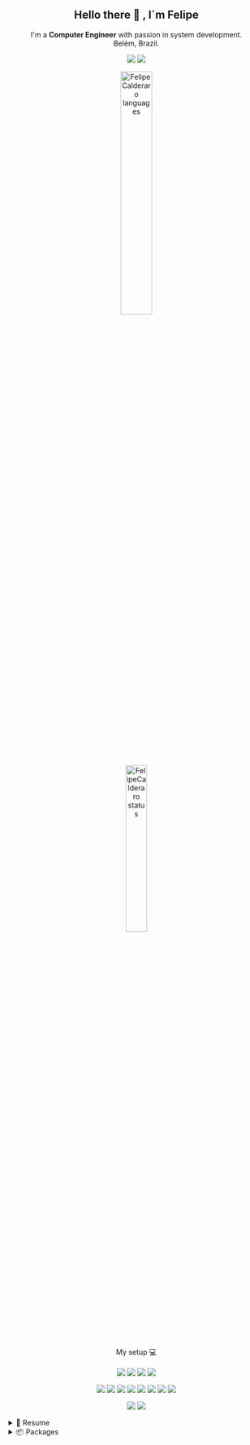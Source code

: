 

<h2 align="center"> Hello there 👋 , I´m Felipe</h2>

<p align='center'>
 I'm a <strong> Computer Engineer</strong> with passion in system development. 
 <br>
 Belém, Brazil.
</p>


<p align='center'>
  <a href="https://www.linkedin.com/in/felipe-calderaro-57531a153/"><img src="https://img.shields.io/badge/linkedin-%230077B5.svg?&style=for-the-badge&logo=linkedin&logoColor=white" /></a>
 <a href='mailto:j.felipe.calderaro@gmail.com'><img src="https://img.shields.io/badge/Gmail-D14836?style=for-the-badge&logo=gmail&logoColor=white"/></a></p>
</p>

<p align='center'>
  <a href="#"><img alt="FelipeCalderaro languages" width="35%" src="https://github-readme-stats.vercel.app/api?username=felipecalderaro&show_icons=true&theme=dracula"/></a>
  <br>
   <a href="#"><img alt="FelipeCalderaro status" width="29%" src="https://github-readme-stats.vercel.app/api/top-langs/?username=felipecalderaro&layout=compact&theme=dracula"/>
</a>
</p>

<p align='center'>
  My setup 💻 <br/><br/>
  <img src="https://img.shields.io/badge/Arch_Linux-1793D1?style=for-the-badge&logo=arch-linux&logoColor=black" />
  <img src="https://img.shields.io/badge/AMD-Ryzen_5_5600X-ED1C24?style=for-the-badge&logo=amd&logoColor=red"/>
  <img src="https://img.shields.io/badge/RAM-32GB-%23ED1C24.svg?&style=for-the-badge&logoColor=white" />
  <img src="https://img.shields.io/badge/nvidia-rtx%203060-%2376B900.svg?&style=for-the-badge&logo=nvidia&logoColor=white" />
</p>


<p align='center'>
  <img src="https://img.shields.io/badge/Visual_Studio_Code-0078D4?style=for-the-badge&logo=visual%20studio%20code&logoColor=white" />
  <img src="https://img.shields.io/badge/NeoVim-%2357A143.svg?&style=for-the-badge&logo=neovim&logoColor=white"/>
  <img src="https://img.shields.io/badge/Python-FFD43B?style=for-the-badge&logo=python&logoColor=darkgreen"/>
<img src="https://img.shields.io/badge/Dart-0175C2?style=for-the-badge&logo=dart&logoColor=white"/>
<img src="https://img.shields.io/badge/Pandas-2C2D72?style=for-the-badge&logo=pandas&logoColor=white"/>
<img src="https://img.shields.io/badge/JavaScript-323330?style=for-the-badge&logo=javascript&logoColor=F7DF1Ee"/>
<img src="https://img.shields.io/badge/C-00599C?style=for-the-badge&logo=c&logoColor=white"/>
<img src="https://img.shields.io/badge/C%2B%2B-00599C?style=for-the-badge&logo=c%2B%2B&logoColor=white"/>
  
</p>

<!-- <p align='center'>
  Do you like my open source projects? <a href='https://stars.github.com/nominate/'>Nominate me to Github Stars ⭐</a>
</p>
-->
<!-- <details align='center'>
  <summary>:zap: My workspace specs</summary>
</details>-->

<p align='center'>
  <a href="#"><img src="https://badges.pufler.dev/visits/felipecalderaro/felipecalderaro"></a>
  <a href="https://github.com/FelipeCalderaro?tab=repositories"><img src="https://badges.pufler.dev/repos/felipecalderaro"></a>
 
</p>

<details text-style="10px">
  <summary>📃 Resume</summary>

<h2> Education </h2>
<p align="center">
📆 2017 - 2021 <br>
📖 <strong>Computer Engineer</strong><br>
📍 <strong>Centro Universitário do Estado do Pará</strong> - Belém, Brazil
</p>

## Experience

<img align="right" src="https://img.shields.io/badge/Sentry-362D59?style=for-the-badge&logo=Sentry&logoColor=white" />
<img align="right" src="https://img.shields.io/badge/codemagic-F45E3F?style=for-the-badge&logo=codemagic&logoColor=white" />
<img align="right" src="https://img.shields.io/badge/Flutter-02569B?style=for-the-badge&logo=flutter&logoColor=white" />

- 👨‍💻 **Mobile development**\
📆 2021 - Moment\
📍 **Spacerock** - Recife/PE, Brazil

<img align="right" src="https://img.shields.io/badge/Vue.js-35495E?style=for-the-badge&logo=vuedotjs&logoColor=4FC08D" />
<img align="right" src="https://img.shields.io/badge/Vuetify-1867C0?style=for-the-badge&logo=vuetify&logoColor=white" />
<img align="right" src="https://img.shields.io/badge/Flutter-02569B?style=for-the-badge&logo=flutter&logoColor=white" />

- 👨‍💻 **Web and Mobile development**\
📆 2020 - 2021\
📍 **Clube da nutricionista** - Belém/PA, Brazil

<img align="right" src="https://img.shields.io/badge/Flutter-02569B?style=for-the-badge&logo=flutter&logoColor=white" />

- 👨‍💻 **Mobile development - Freelance**\
📆 2020 - 2020\
📍 **Total Métrica** - Recife/PE, Brazil

<img align="right" src="https://img.shields.io/badge/Flutter-02569B?style=for-the-badge&logo=flutter&logoColor=white" />

- 👨‍💻 **Mobile development - Freelance**\
📆 2019 - 2020\
📍 **AnimeNew** - Recife/PE, Brazil

<img align="right" src="https://img.shields.io/badge/Font_Awesome-339AF0?style=for-the-badge&logo=fontawesome&logoColor=white" />
<img align="right" src="https://img.shields.io/badge/Vue.js-35495E?style=for-the-badge&logo=vuedotjs&logoColor=4FC08D" />
<img align="right" src="https://img.shields.io/badge/Quasar-1976D2?style=for-the-badge&logo=quasar&logoColor=white" />
<img align="right" src="https://img.shields.io/badge/Flutter-02569B?style=for-the-badge&logo=flutter&logoColor=white" />

- 👨‍💻 **Internship in mobile development**\
📆 2019 - 2021\
📍 **PRODEPA - Empresa de Processamentos do Estado do Pará** - Belém/PA, Brazil
</details>


<details>
  <summary>📦 Packages</summary>

  
| Name                 | A short summary                              | 
| -------------------- | -------------------------------------------- | 
| [Array split](https://github.com/FelipeCalderaro/array_split/packages/476466) | Split an array in multiple sub arrays with the specific size
</details>
